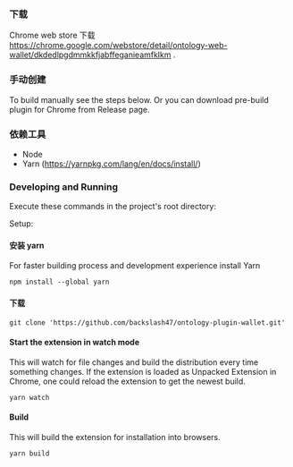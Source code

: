 
### 下载 

Chrome web store 下载 https://chrome.google.com/webstore/detail/ontology-web-wallet/dkdedlpgdmmkkfjabffeganieamfklkm . 


### 手动创建

To build manually see the steps below. Or you can download pre-build plugin for Chrome from Release page.

### 依赖工具

* Node
* Yarn (https://yarnpkg.com/lang/en/docs/install/)

### Developing and Running

Execute these commands in the project's root directory:

Setup:

#### 安装 yarn
For faster building process and development experience install Yarn

```
npm install --global yarn
```

#### 下载
```
git clone 'https://github.com/backslash47/ontology-plugin-wallet.git'
```

#### Start the extension in watch mode
This will watch for file changes and build the distribution every time something changes. If the extension is loaded as Unpacked Extension in Chrome, one could reload the extension to get the newest build.

````
yarn watch
````

#### Build
This will build the extension for installation into browsers. 

````
yarn build
````